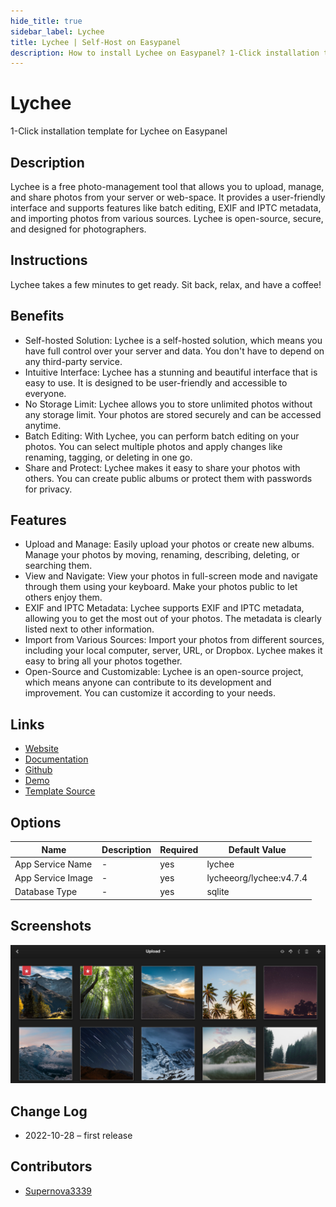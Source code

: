 ```yaml
---
hide_title: true
sidebar_label: Lychee
title: Lychee | Self-Host on Easypanel
description: How to install Lychee on Easypanel? 1-Click installation template for Lychee on Easypanel
---
```


<!-- generated -->

# Lychee

1-Click installation template for Lychee on Easypanel

## Description

Lychee is a free photo-management tool that allows you to upload, manage, and share photos from your server or web-space. It provides a user-friendly interface and supports features like batch editing, EXIF and IPTC metadata, and importing photos from various sources. Lychee is open-source, secure, and designed for photographers.

## Instructions

Lychee takes a few minutes to get ready. Sit back, relax, and have a coffee!

## Benefits

- Self-hosted Solution: Lychee is a self-hosted solution, which means you have full control over your server and data. You don't have to depend on any third-party service.
- Intuitive Interface: Lychee has a stunning and beautiful interface that is easy to use. It is designed to be user-friendly and accessible to everyone.
- No Storage Limit: Lychee allows you to store unlimited photos without any storage limit. Your photos are stored securely and can be accessed anytime.
- Batch Editing: With Lychee, you can perform batch editing on your photos. You can select multiple photos and apply changes like renaming, tagging, or deleting in one go.
- Share and Protect: Lychee makes it easy to share your photos with others. You can create public albums or protect them with passwords for privacy.

## Features

- Upload and Manage: Easily upload your photos or create new albums. Manage your photos by moving, renaming, describing, deleting, or searching them.
- View and Navigate: View your photos in full-screen mode and navigate through them using your keyboard. Make your photos public to let others enjoy them.
- EXIF and IPTC Metadata: Lychee supports EXIF and IPTC metadata, allowing you to get the most out of your photos. The metadata is clearly listed next to other information.
- Import from Various Sources: Import your photos from different sources, including your local computer, server, URL, or Dropbox. Lychee makes it easy to bring all your photos together.
- Open-Source and Customizable: Lychee is an open-source project, which means anyone can contribute to its development and improvement. You can customize it according to your needs.

## Links

- [Website](https://lycheeorg.github.io/)
- [Documentation](https://lycheeorg.github.io/docs/)
- [Github](https://github.com/LycheeOrg/Lychee)
- [Demo](https://lycheeorg.github.io/demo/)
- [Template Source](https://github.com/easypanel-io/templates/tree/main/templates/lychee)

## Options

Name | Description | Required | Default Value
-|-|-|-
App Service Name | - | yes | lychee
App Service Image | - | yes | lycheeorg/lychee:v4.7.4
Database Type | - | yes | sqlite

## Screenshots

![Lychee Screenshot](./assets/screenshot.png)

## Change Log

- 2022-10-28 – first release

## Contributors

- [Supernova3339](https://github.com/Supernova3339)
